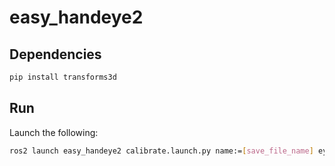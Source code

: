 # easy_handeye2

## Dependencies

```bash
pip install transforms3d
```

## Run

Launch the following:

```bash
ros2 launch easy_handeye2 calibrate.launch.py name:=[save_file_name] eye_in_hand:=[true/false] tracking_base_frame:=[frame_name] tracking_marker_frame:=[frame_name] robot_base_frame:=[frame_name] robot_effector_frame:=[frame_name]
```
